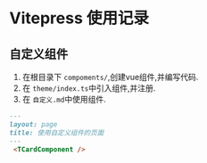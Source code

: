 # Vitepress 使用记录

## 自定义组件

1. 在根目录下 `compoments/`,创建vue组件,并编写代码.
2. 在 `theme/index.ts`中引入组件,并注册.
3. 在 `自定义.md`中使用组件.

```md
---
layout: page
title: 使用自定义组件的页面
---
 <TCardComponent />
```
